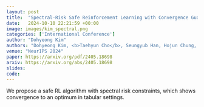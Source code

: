 ```yaml
---
layout: post
title:  "Spectral-Risk Safe Reinforcement Learning with Convergence Guarantees"
date:   2024-10-10 22:21:59 +00:00
image: images/kim_spectral.png
categories: ['International Conference']
author: "Dohyeong Kim"
authors: "Dohyeong Kim, <b>Taehyun Cho</b>, Seungyub Han, Hojun Chung, Kyungjae Lee, Songhwai Oh"
venue: "NeurIPS 2024"
paper: https://arxiv.org/pdf/2405.18698
arxiv: https://arxiv.org/abs/2405.18698
slides: 
code: 
---
```

 We propose a safe RL algorithm with spectral risk constraints, which shows convergence to an optimum in tabular settings.



